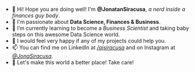 - 👋 Hi! Hope you are doing well! I'm **@JonatanSiracusa**, *a nerd inside a finances guy body*.
- 👀 I'm passionate about **Data Science, Finances & Business**.
- 🌱 I’m currently learning to become a *Business Scientist* and taking baby steps on this awesome Data Science world.
- 💞️ I would feel very happy if any of my projects could help you.
- 📫 You can find me on LinkedIn at *<a href="https://www.linkedin.com/in/ajsiracusa/" target="_blank">/ajsiracusa</a>* and on Instagram at *<a href="https://www.instagram.com/jonasiracusa/" target="_blank">@JonaSiracusa</a>*.
- 👋 Let's make this world a better place! Take care!

<!---
JonatanSiracusa/JonatanSiracusa is a ✨ special ✨ repository because its `README.md` (this file) appears on your GitHub profile.
You can click the Preview link to take a look at your changes.
--->

